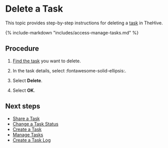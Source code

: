 # Delete a Task

This topic provides step-by-step instructions for deleting a [task](about-tasks.md) in TheHive.

{% include-markdown "includes/access-manage-tasks.md" %}

<h2>Procedure</h2>

1. [Find the task](../tasks/search-for-tasks/find-a-task.md) you want to delete.

2. In the task details, select :fontawesome-solid-ellipsis:.

3. Select **Delete**.

4. Select **OK**.

<h2>Next steps</h2>

* [Share a Task](share-a-task.md)
* [Change a Task Status](change-task-status.md)
* [Create a Task](create-a-task.md)
* [Manage Tasks](manage-a-task.md)
* [Create a Task Log](create-a-task-log.md)